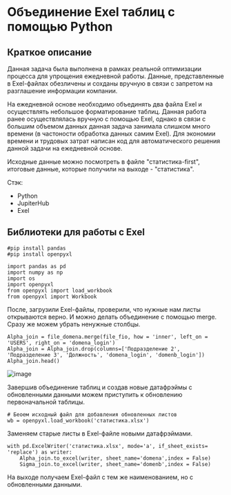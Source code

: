 # Объединение Exel таблиц с помощью Python

## Краткое описание
Данная задача была выполнена в рамках реальной оптимизации процесса для упрощения ежедневной работы. Данные, представленные в Exel-файлах обезличены и сохданы вручную в связи с запретом на разглашение информации компании.

На ежедневной основе необходимо объединять два файла Exel и осуществлять небольшое форматирование таблиц. Данная работа ранее осуществлялась вручную с помощью Exel, однако в связи с большим объемом данных данная задача занимала слишком много времени (в частоности обработка данных самим Exel). 
Для экономии времени и трудовых затрат написан код для автоматического решения данной задачи на ежедневной основе.

Исходные данные можно посмотреть в файле "статистика-first", итоговые данные, которые получили на выходе - "статистика".

Стэк:

- Python
- JupiterHub
- Exel

## Библиотеки для работы с Exel

```
#pip install pandas
#pip install openpyxl

import pandas as pd
import numpy as np
import os
import openpyxl
from openpyxl import load_workbook
from openpyxl import Workbook
```

После, загрузили Exel-файлы, проверили, что нужные нам листы открываются верно. И можно делать объединение с помощью merge. Сразу же можем убрать ненужные столбцы.

```
Alpha_join = file_domena.merge(file_fio, how = 'inner', left_on = 'USERS', right_on = 'domena_login')
Alpha_join = Alpha_join.drop(columns=['Подразделение 2', 'Подразделение 3', 'Должность', 'domena_login', 'domenb_login'])
Alpha_join.head()
```
![image](https://user-images.githubusercontent.com/100629361/228647182-e0218914-1bc5-4bb0-b285-9823f295327f.png)

Завершив объединение таблиц и создав новые датафрэймы с обновленными данными можем приступить к обновлению первоначальной таблицы.
```
# Беоем исходный файл для добавления обновленных листов
wb = openpyxl.load_workbook('статистика.xlsx') 
```

Заменяем старые листы в Exel-файле новыми датафрэймами.
```
with pd.ExcelWriter('статистика.xlsx', mode='a', if_sheet_exists= 'replace') as writer:  
    Alpha_join.to_excel(writer, sheet_name='domena',index = False)
    Sigma_join.to_excel(writer, sheet_name='domenb',index = False)
```

На выходе получаем Exel-файл с тем же наименованием, но с обновленными данными.
